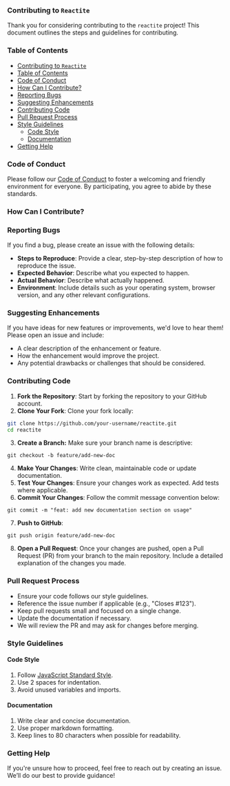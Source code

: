 ### Contributing to `Reactite`

Thank you for considering contributing to the `reactite` project! This document outlines the steps and guidelines for contributing.

### Table of Contents

- [Contributing to `Reactite`](#contributing-to-reactite)
- [Table of Contents](#table-of-contents)
- [Code of Conduct](#code-of-conduct)
- [How Can I Contribute?](#how-can-i-contribute)
- [Reporting Bugs](#reporting-bugs)
- [Suggesting Enhancements](#suggesting-enhancements)
- [Contributing Code](#contributing-code)
- [Pull Request Process](#pull-request-process)
- [Style Guidelines](#style-guidelines)
  - [Code Style](#code-style)
  - [Documentation](#documentation)
- [Getting Help](#getting-help)

### Code of Conduct

Please follow our [Code of Conduct](CODE_OF_CONDUCT.md) to foster a welcoming and friendly environment for everyone. By participating, you agree to abide by these standards.

### How Can I Contribute?

### Reporting Bugs

If you find a bug, please create an issue with the following details:

- **Steps to Reproduce**: Provide a clear, step-by-step description of how to reproduce the issue.
- **Expected Behavior**: Describe what you expected to happen.
- **Actual Behavior**: Describe what actually happened.
- **Environment**: Include details such as your operating system, browser version, and any other relevant configurations.

### Suggesting Enhancements

If you have ideas for new features or improvements, we'd love to hear them! Please open an issue and include:

- A clear description of the enhancement or feature.
- How the enhancement would improve the project.
- Any potential drawbacks or challenges that should be considered.

### Contributing Code

1. **Fork the Repository**: Start by forking the repository to your GitHub account.
2. **Clone Your Fork**: Clone your fork locally:

```bash
git clone https://github.com/your-username/reactite.git
cd reactite
```

3. **Create a Branch:** Make sure your branch name is descriptive:

```shell
git checkout -b feature/add-new-doc
```

4. **Make Your Changes**: Write clean, maintainable code or update documentation.
5. **Test Your Changes**: Ensure your changes work as expected. Add tests where applicable.
6. **Commit Your Changes**: Follow the commit message convention below:

```shell
git commit -m "feat: add new documentation section on usage"
```

7. **Push to GitHub**:

```shell
git push origin feature/add-new-doc
```

8. **Open a Pull Request**: Once your changes are pushed, open a Pull Request (PR) from your branch to the main repository. Include a detailed explanation of the changes you made.

### Pull Request Process

- Ensure your code follows our style guidelines.
- Reference the issue number if applicable (e.g., "Closes #123").
- Keep pull requests small and focused on a single change.
- Update the documentation if necessary.
- We will review the PR and may ask for changes before merging.

### Style Guidelines

#### Code Style

1. Follow [JavaScript Standard Style](https://standardjs.com/).
2. Use 2 spaces for indentation.
3. Avoid unused variables and imports.

#### Documentation

1. Write clear and concise documentation.
2. Use proper markdown formatting.
3. Keep lines to 80 characters when possible for readability.

### Getting Help

If you're unsure how to proceed, feel free to reach out by creating an issue. We’ll do our best to provide guidance!

